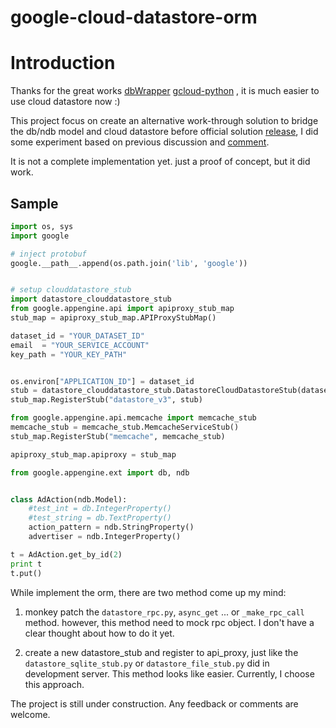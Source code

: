 google-cloud-datastore-orm
==========================

# Introduction
Thanks for the great works [dbWrapper](https://github.com/transceptor-technology/dbWrapper)
[gcloud-python](https://github.com/GoogleCloudPlatform/gcloud-python)
, it is much easier to use cloud datastore now :)

This project focus on create an alternative work-through solution to bridge the db/ndb model and cloud datastore before official solution [release](https://github.com/GoogleCloudPlatform/google-cloud-datastore/issues/2),
I did some experiment based on previous discussion and [comment](http://stackoverflow.com/a/16671694/656408).

It is not a complete implementation yet.
just a proof of concept, but it did work.

## Sample 
```python
import os, sys
import google

# inject protobuf
google.__path__.append(os.path.join('lib', 'google'))


# setup clouddatastore_stub
import datastore_clouddatastore_stub
from google.appengine.api import apiproxy_stub_map
stub_map = apiproxy_stub_map.APIProxyStubMap()

dataset_id = "YOUR_DATASET_ID"
email  = "YOUR_SERVICE_ACCOUNT"
key_path = "YOUR_KEY_PATH"


os.environ["APPLICATION_ID"] = dataset_id
stub = datastore_clouddatastore_stub.DatastoreCloudDatastoreStub(dataset_id, email, key_path)
stub_map.RegisterStub("datastore_v3", stub)

from google.appengine.api.memcache import memcache_stub
memcache_stub = memcache_stub.MemcacheServiceStub()
stub_map.RegisterStub("memcache", memcache_stub)

apiproxy_stub_map.apiproxy = stub_map

from google.appengine.ext import db, ndb


class AdAction(ndb.Model):
    #test_int = db.IntegerProperty()
    #test_string = db.TextProperty()
    action_pattern = ndb.StringProperty()
    advertiser = ndb.IntegerProperty()

t = AdAction.get_by_id(2)
print t
t.put()
```

While implement the orm, there are two method come up my mind:

1. monkey patch the `datastore_rpc.py`, `async_get` ... or `_make_rpc_call` method. however, this method need to mock rpc object. I don't have a clear thought about how to do it yet.

2. create a new datastore_stub and register to api_proxy, just like the `datastore_sqlite_stub.py` or `datastore_file_stub.py` did in development server. This method looks like easier. Currently, I choose this approach.

The project is still under construction.
Any feedback or comments are welcome.
